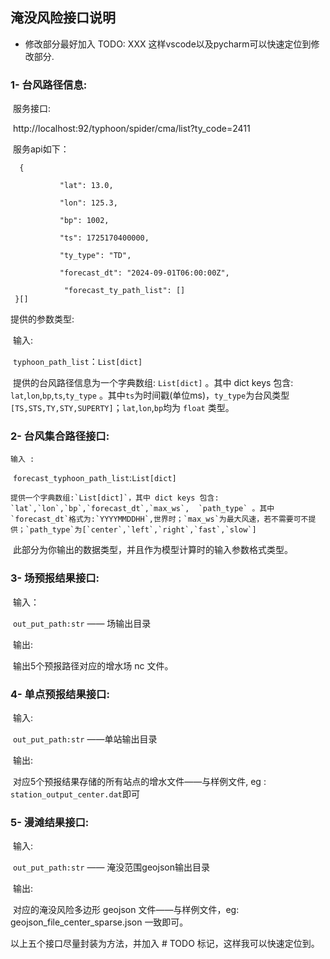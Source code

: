 ## 淹没风险接口说明

* 修改部分最好加入 TODO: XXX 这样vscode以及pycharm可以快速定位到修改部分.

### 1- 台风路径信息:

​	服务接口: 

​         http://localhost:92/typhoon/spider/cma/list?ty_code=2411	

​        服务api如下：

```	
  {

           "lat": 13.0,

           "lon": 125.3,

           "bp": 1002,

           "ts": 1725170400000,

           "ty_type": "TD",

           "forecast_dt": "2024-09-01T06:00:00Z",

            "forecast_ty_path_list": []
 }[]
```

提供的参数类型:

​	 输入:

​	`typhoon_path_list`：`List[dict]`

​	提供的台风路径信息为一个字典数组: `List[dict]` 。其中 dict keys 包含: `lat`,`lon`,`bp`,`ts`,`ty_type` 。其中`ts`为时间戳(单位ms)，`ty_type`为台风类型`[TS,STS,TY,STY,SUPERTY]`；`lat`,`lon`,`bp`均为 `float` 类型。



### 2- 台风集合路径接口:

 	输入 :

​	`forecast_typhoon_path_list`:`List[dict]`

  	提供一个字典数组:`List[dict]`，其中 dict keys 包含:    `lat`,`lon`,`bp`,`forecast_dt`,`max_ws`,  `path_type` 。其中`forecast_dt`格式为:`YYYYMMDDHH`,世界时；`max_ws`为最大风速，若不需要可不提供；`path_type`为[`center`,`left`,`right`,`fast`,`slow`]

​	此部分为你输出的数据类型，并且作为模型计算时的输入参数格式类型。



### 3-  场预报结果接口:

​	输入：

​	`out_put_path:str` —— 场输出目录

​	输出:

​	输出5个预报路径对应的增水场 nc 文件。



### 4- 单点预报结果接口:

​	输入:

​	`out_put_path:str` ——单站输出目录

​	输出:

​	对应5个预报结果存储的所有站点的增水文件——与样例文件, eg : `station_output_center.dat`即可



### 5- 漫滩结果接口:

​	输入:

​	`out_put_path:str` —— 淹没范围geojson输出目录

​	输出:

​	对应的淹没风险多边形 geojson 文件——与样例文件，eg: geojson_file_center_sparse.json 一致即可。



以上五个接口尽量封装为方法，并加入 # TODO 标记，这样我可以快速定位到。
